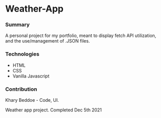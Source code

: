 # Weather-App

### Summary
A personal project for my portfolio, meant to display fetch API utilization, and the use/management of .JSON files.

### Technologies
* HTML
* CSS
* Vanilla Javascript

### Contribution
Khary Beddoe - Code, UI.



Weather app project. Completed Dec 5th 2021
